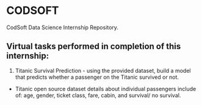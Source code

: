 # CODSOFT
CodSoft Data Science Internship Repository. 

## Virtual tasks performed in completion of this internship:
1. Titanic Survival Prediction - using the provided dataset, build a model that predicts whether a passenger on the Titanic survived or not.
  * Titanic open source dataset details about individual passengers include of: age, gender, ticket class, fare, cabin, and survival/ no survival. 
